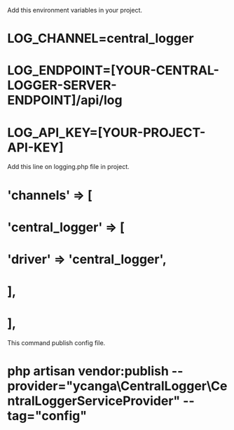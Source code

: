 Add this environment variables in your project.

# LOG_CHANNEL=central_logger
# LOG_ENDPOINT=[YOUR-CENTRAL-LOGGER-SERVER-ENDPOINT]/api/log
# LOG_API_KEY=[YOUR-PROJECT-API-KEY]

Add this line on logging.php file in project.

# 'channels' => [
#     'central_logger' => [
#         'driver' => 'central_logger',
#     ],
# ],

This command publish config file.

# php artisan vendor:publish --provider="ycanga\CentralLogger\CentralLoggerServiceProvider" --tag="config"